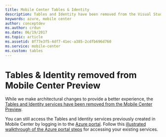 ```yaml
---
title: Mobile Center Tables & Identity
description: Tables and Identity have been removed from the Visual Studio Mobile Center Preview.
keywords: azure, mobile center
author: conceptdev
ms.author: crdun
ms.date: 06/19/2017
ms.topic: article
ms.assetid: 8f77e3f5-4df7-41ec-a385-2cdfb696d760
ms.service: mobile-center
ms.custom: tables
---
```


# Tables & Identity removed from Mobile Center Preview

While we make architectural changes to provide a better experience, the [Tables and Identity services have been removed from the Mobile Center Preview](https://intercom.help/mobile-center/build/changes-to-tables-and-identity).

You can still access the Tables and Identity services previously created in Mobile Center by logging in to the [Azure portal](https://azure.microsoft.com/). Follow this [illustrated walkthrough of the Azure portal steps](https://engineering.mobile.azure.com/tables-identity-direct-access-a0a97f69b050) for accessing your existing services.
